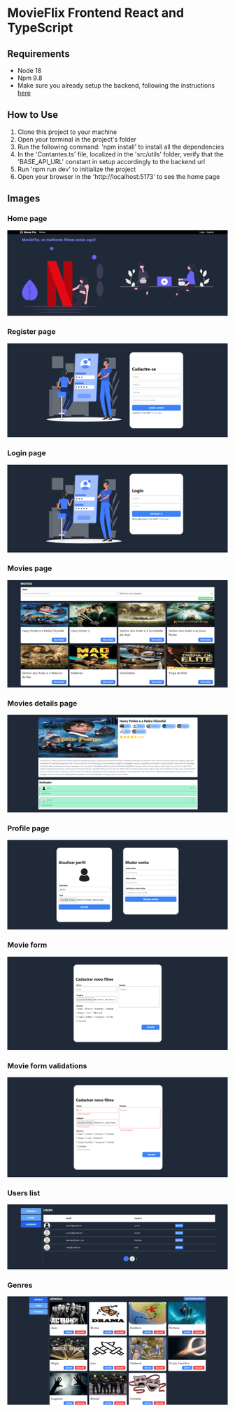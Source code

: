 # MovieFlix Frontend React and TypeScript

## Requirements
* Node 18
* Npm 9.8
* Make sure you already setup the backend, following the instructions [here](https://github.com/Fronchak/MovieFlix-Laravel)

## How to Use
1. Clone this project to your machine
2. Open your terminal in the project's folder
3. Run the following command: 'npm install' to install all the dependencies
4. In the 'Contantes.ts' file, localized in the 'src/utils' folder, verify that the 'BASE_API_URL' constant in setup accordingly to the backend url
5. Run 'npm run dev' to initialize the project
6. Open your browser in the 'http://localhost:5173' to see the home page

## Images

### Home page
![Home page](public/imgs/home-page.png)

### Register page
![Register page](public/imgs/register-page.png)

### Login page
![Login page](public/imgs/login-page.png)

### Movies page
![Movies page](public/imgs/movies-page.png)

### Movies details page
![Movies details page](public/imgs/movie-page.png)

### Profile page
![Profile page](public/imgs/profile-page.png)

### Movie form
![Movie form](public/imgs/formulario-de-filme.png)

### Movie form validations
![Movie form validations](public/imgs/validacoes.png)

### Users list
![Users list](public/imgs/users.png)

### Genres
![Genres](public/imgs/generos.png)
